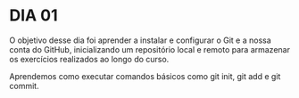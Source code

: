 # DIA 01

O objetivo desse dia foi aprender a instalar e configurar o Git e a nossa conta do GitHub, inicializando um repositório local e remoto para armazenar os exercícios realizados ao longo do curso.

Aprendemos como executar comandos básicos como git init, git add e git commit.
